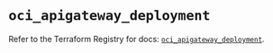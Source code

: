 # `oci_apigateway_deployment`

Refer to the Terraform Registry for docs: [`oci_apigateway_deployment`](https://registry.terraform.io/providers/oracle/oci/6.18.0/docs/resources/apigateway_deployment).

